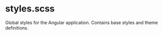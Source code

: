 # styles.scss

Global styles for the Angular application. Contains base styles and theme definitions.
